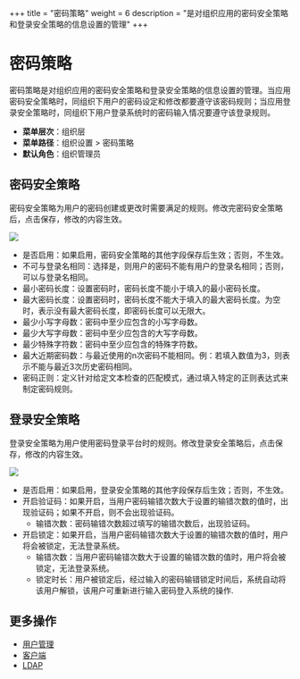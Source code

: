 ﻿+++
title = "密码策略"
weight = 6
description = "是对组织应用的密码安全策略和登录安全策略的信息设置的管理"
+++

# 密码策略

密码策略是对组织应用的密码安全策略和登录安全策略的信息设置的管理。当应用密码安全策略时，同组织下用户的密码设定和修改都要遵守该密码规则；当应用登录安全策略时，同组织下用户登录系统时的密码输入情况要遵守该登录规则。

  - **菜单层次**：组织层
  - **菜单路径**：组织设置 > 密码策略
  - **默认角色**：组织管理员

<h2 id="1">密码安全策略</h2>

密码安全策略为用户的密码创建或更改时需要满足的规则。修改完密码安全策略后，点击保存，修改的内容生效。

  ![](/docs/user-guide/system-configuration/tenant/image/secret-policy.png)

- 是否启用：如果启用，密码安全策略的其他字段保存后生效；否则，不生效。
- 不可与登录名相同：选择是，则用户的密码不能有用户的登录名相同；否则，可以与登录名相同。
- 最小密码长度：设置密码时，密码长度不能小于填入的最小密码长度。
- 最大密码长度：设置密码时，密码长度不能大于填入的最大密码长度。为空时，表示没有最大密码长度，即密码长度可以无限大。
- 最少小写字母数：密码中至少应包含的小写字母数。
- 最少大写字母数：密码中至少应包含的大写字母数。
- 最少特殊字符数：密码中至少应包含的特殊字符数。
- 最大近期密码数：与最近使用的n次密码不能相同。例：若填入数值为3，则表示不能与最近3次历史密码相同。
- 密码正则：定义针对给定文本检查的匹配模式，通过填入特定的正则表达式来制定密码规则。

<h2 id="2">登录安全策略</h2>

登录安全策略为用户使用密码登录平台时的规则。修改登录安全策略后，点击保存，修改的内容生效。

  ![](/docs/user-guide/system-configuration/tenant/image/safe-policy.png)

- 是否启用：如果启用，登录安全策略的其他字段保存后生效；否则，不生效。
- 开启验证码：如果开启，当用户密码输错次数大于设置的输错次数的值时，出现验证码；如果不开启，则不会出现验证码。
    - 输错次数：密码输错次数超过填写的输错次数后，出现验证码。
- 开启锁定：如果开启，当用户密码输错次数大于设置的输错次数的值时，用户将会被锁定，无法登录系统。
    - 输错次数：当用户密码输错次数大于设置的输错次数的值时，用户将会被锁定，无法登录系统。
    - 锁定时长：用户被锁定后，经过输入的密码输错锁定时间后，系统自动将该用户解锁，该用户可重新进行输入密码登入系统的操作.

## 更多操作
- [用户管理](../user)
- [客户端](../client)
- [LDAP](../ldap)






